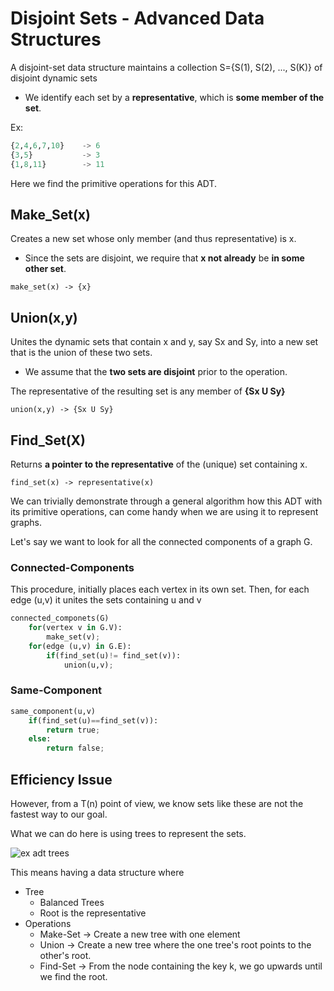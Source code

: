 # Disjoint Sets - Advanced Data Structures

A disjoint-set data structure maintains a collection S={S(1), S(2), ..., S(K)} of disjoint dynamic sets

* We identify each set by a **representative**, which is **some member of the set**.

Ex:

```python
{2,4,6,7,10}    -> 6 
{3,5}           -> 3        
{1,8,11}        -> 11
```

Here we find the primitive operations for this ADT.

## Make_Set(x)

Creates a new set whose only member (and thus representative) is x.

* Since the sets are disjoint, we require that **x not already** be **in some other set**.

`make_set(x) -> {x}`

## Union(x,y)

Unites the dynamic sets that contain x and y, say Sx and Sy, into a
new set that is the union of these two sets.

* We assume that the **two sets are disjoint** prior to the operation.

The representative of the resulting set is any member of **{Sx U Sy}**

`union(x,y) -> {Sx U Sy}`

## Find_Set(X)

Returns **a pointer to the representative** of the (unique) set containing x.

`find_set(x) -> representative(x)`

We can trivially demonstrate through a general algorithm how this ADT with its primitive operations, can
come handy when we are using it to represent graphs.

Let's say we want to look for all the connected components of a graph G.

### Connected-Components

This procedure, initially places each vertex  in its own set.
Then, for each edge (u,v) it unites the sets containing u and v

```python
connected_componets(G)
    for(vertex v in G.V):
        make_set(v);
    for(edge (u,v) in G.E):
        if(find_set(u)!= find_set(v)):
            union(u,v);
```

### Same-Component

```python
same_component(u,v)
    if(find_set(u)==find_set(v)):
        return true;
    else:
        return false;
```

## Efficiency Issue

However, from a T(n) point of view, we know sets like these are not the fastest way to our goal.

What we can do here is using trees to represent the sets.

![ex adt trees](https://github.com/PayThePizzo/DataStrutucures-Algorithms/blob/main/Resources/exsetadt.png?raw=TRUE)

This means having a data structure where

* Tree
  * Balanced Trees
  * Root is the representative
* Operations
  * Make-Set -> Create a new tree with one element
  * Union -> Create a new tree where the one tree's root points to the other's root.
  * Find-Set -> From the node containing the key k, we go upwards until we find the root.
